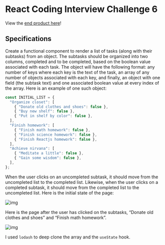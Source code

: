 # React Coding Interview Challenge 6
View the [end product here](https://3mvkb.csb.app/)!

## Specifications
Create a functional component to render a list of tasks (along with their subtasks) from an object. The subtasks should be organized into two columns, completed and to be completed, based on the boolean value associated with each task. The object will have the following format: any number of keys where each key is the text of the task, an array of any number of objects associated with each key, and finally, an object with one field (the subtask text) and one associated boolean value at every index of the array. Here is an example of one such object:

```js
const INITIAL_LIST = {
  "Organize closet": [
    { "Donate old clothes and shoes": false },
    { "Buy new shelf": false },
    { "Put in shelf by color": false },
  ],
  "Finish homework": [
    { "Finish math homework": false },
    { "Finish science homework": false },
    { "Finish Reactjs homework": false },
  ],
  "Achieve nirvana": [
    { "Meditate a little": false },
    { "Gain some wisdom": false },
  ],
};
```

When the user clicks on an uncompleted subtask, it should move from the uncompleted list to the completed list. Likewise, when the user clicks on a completed subtask, it should move from the completed list to the uncompleted list. Here is the initial state of the page:

![img](https://miro.medium.com/max/549/1*oZ6_Z9fVg5_nQgtRyHO9Sw.png)

Here is the page after the user has clicked on the subtasks, “Donate old clothes and shoes” and “Finish math homework”.

![img](https://miro.medium.com/max/700/1*jk5mpmj0y95xVEyJhzRCUQ.png)

I used `lodash` to deep clone the array and the `useState` hook.